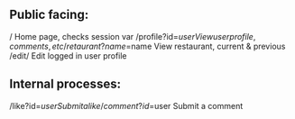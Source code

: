 Public facing:
----------------------
/						Home page, checks session var
/profile?id=$user      	View user profile, comments, etc
/retaurant?name=$name   View restaurant, current & previous
/edit/					Edit logged in user profile


Internal processes:
----------------------
/like?id=$user			Submit a like
/comment?id=$user		Submit a comment
